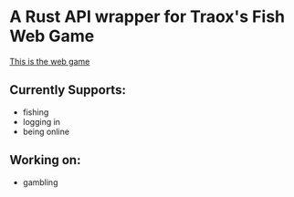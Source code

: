 # A Rust API wrapper for Traox's Fish Web Game
[This is the web game](traox.dev/fish/fish)

## Currently Supports:
- fishing
- logging in
- being online
## Working on:
- gambling